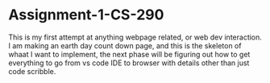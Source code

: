 # Assignment-1-CS-290

This is my first attempt at anything webpage related, or web dev interaction.
I am making an earth day count down page, and this is the skeleton of whaat I want to implement, the next phase will be figuring out how to get everything to go from vs code IDE to browser with details other than just code scribble.
